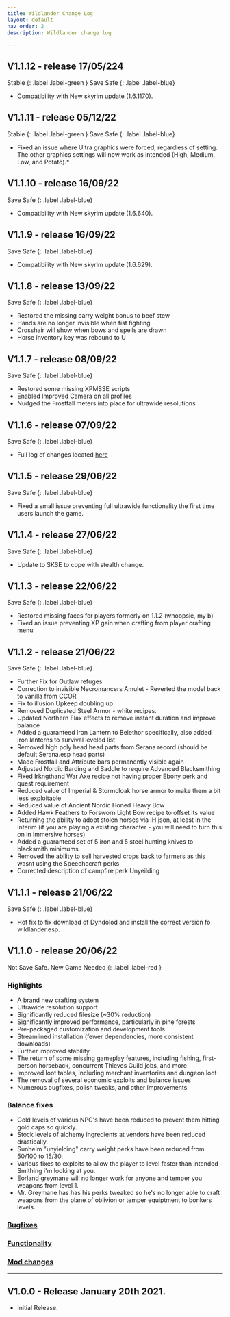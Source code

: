 ```yaml
---
title: Wildlander Change Log
layout: default
nav_order: 2
description: Wildlander change log

---
```


## V1.1.12 - release 17/05/224

Stable 
{: .label .label-green } 
Save Safe 
{: .label .label-blue}


* Compatibility with New skyrim update (1.6.1170).

## V1.1.11 - release 05/12/22 

Stable 
{: .label .label-green } 
Save Safe 
{: .label .label-blue}


* Fixed an issue where Ultra graphics were forced, regardless of setting. The other graphics settings will now work as intended (High, Medium, Low, and Potato).*

## V1.1.10 - release 16/09/22 

Save Safe 
{: .label .label-blue}

* Compatibility with New skyrim update (1.6.640).

## V1.1.9 - release 16/09/22 

Save Safe 
{: .label .label-blue}

* Compatibility with New skyrim update (1.6.629).

## V1.1.8 - release 13/09/22 

Save Safe 
{: .label .label-blue}

* Restored the missing carry weight bonus to beef stew
* Hands are no longer invisible when fist fighting
* Crosshair will show when bows and spells are drawn
* Horse inventory key was rebound to U

## V1.1.7 - release 08/09/22 

Save Safe 
{: .label .label-blue}

* Restored some missing XPMSSE scripts
* Enabled Improved Camera on all profiles
* Nudged the Frostfall meters into place for ultrawide resolutions

## V1.1.6 - release 07/09/22 

Save Safe 
{: .label .label-blue}

* Full log of changes located [here](/14ModlistVersions/1.1.6-Release-Notes/)

## V1.1.5 - release 29/06/22 

Save Safe 
{: .label .label-blue}

* Fixed a small issue preventing full ultrawide functionality the first time users launch the game.

## V1.1.4 - release 27/06/22 

Save Safe 
{: .label .label-blue}

* Update to SKSE to cope with stealth change.

## V1.1.3 - release 22/06/22 

Save Safe 
{: .label .label-blue}

* Restored missing faces for players formerly on 1.1.2 (whoopsie, my b)
* Fixed an issue preventing XP gain when crafting from player crafting menu

## V1.1.2 - release 21/06/22 

Save Safe 
{: .label .label-blue}

* Further Fix for Outlaw refuges
* Correction to invisible Necromancers Amulet - Reverted the model back to vanilla from CCOR
* Fix to illusion Upkeep doubling up
* Removed Duplicated Steel Armor - white recipes.
* Updated Northern Flax effects to remove instant duration and improve balance
* Added a guaranteed Iron Lantern to Belethor specifically, also added iron lanterns to survival leveled list
* Removed high poly head head parts from Serana record (should be default Serana.esp head parts)
* Made Frostfall and Attribute bars permanently visible again
* Adjusted Nordic Barding and Saddle to require Advanced Blacksmithing
* Fixed Irkngthand War Axe recipe not having proper Ebony perk and quest requirement
* Reduced value of Imperial & Stormcloak horse armor to make them a bit less exploitable
* Reduced value of Ancient Nordic Honed Heavy Bow
* Added Hawk Feathers to Forsworn Light Bow recipe to offset its value
* Returning the ability to adopt stolen horses via IH json, at least in the interim (if you are playing a existing character - you will need to turn this on in Immersive horses)
* Added a guaranteed set of 5 iron and 5 steel hunting knives to blacksmith minimums
* Removed the ability to sell harvested crops back to farmers as this wasnt using the Speechccraft perks
* Corrected description of campfire perk Unyeilding


## V1.1.1 - release 21/06/22

Save Safe 
{: .label .label-blue}

* Hot fix to fix download of Dyndolod and install the correct version fo wildlander.esp.

## V1.1.0 - release 20/06/22

Not Save Safe. New Game Needed 
{: .label .label-red }

### Highlights  

* A brand new crafting system
* Ultrawide resolution support
* Significantly reduced filesize (~30% reduction)
* Significantly improved performance, particularly in pine forests
* Pre-packaged customization and development tools
* Streamlined installation (fewer dependencies, more consistent downloads)
* Further improved stability
* The return of some missing gameplay features, including fishing, first-person horseback, concurrent Thieves Guild jobs, and more
* Improved loot tables, including merchant inventories and dungeon loot
* The removal of several economic exploits and balance issues
* Numerous bugfixes, polish tweaks, and other improvements

### Balance fixes

* Gold levels of various NPC's have been reduced to prevent them hitting gold caps so quickly.
* Stock levels of alchemy ingredients at vendors have been reduced drastically.
* Sunhelm "unyielding" carry weight perks have been reduced from 50/100 to 15/30.
* Various fixes to exploits to allow the player to level faster than intended - Smithing i'm looking at you.
* Eorland greymane will no longer work for anyone and temper you weapons from level 1.
* Mr. Greymane has has his perks tweaked so he's no longer able to craft weapons from the plane of oblivion or temper equiptment to bonkers levels.

### [Bugfixes](/14ModlistVersions/1.1-ReleaseNotes/#bug)
### [Functionality](/14ModlistVersions/1.1-ReleaseNotes/#Functionality)
### [Mod changes](/14ModlistVersions/1.1-ReleaseNotes/#mod-changes)

----

## V1.0.0 - Release January 20th 2021.

* Initial Release.

